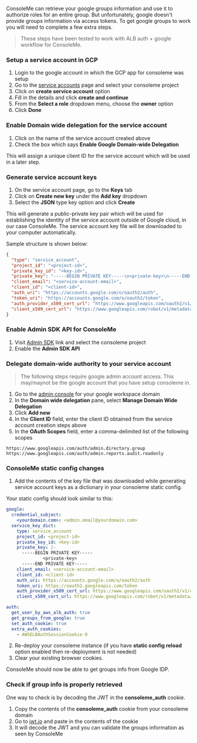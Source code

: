 ConsoleMe can retrieve your google groups information and use it to authorize roles for an entire group. But unfortunately, google doesn't provide groups information via access tokens. To get google groups to work you will need to complete a few extra steps.

> These steps have been tested to work with ALB auth + google workflow for ConsoleMe.

### Setup a service account in GCP

1. Login to the google account in which the GCP app for consoleme was setup
2. Go to the [service accounts](https://console.cloud.google.com/iam-admin/serviceaccounts) page and select your consoleme project
3. Click on **create service account** option
4. Fill in the details and click **create and continue**
5. From the **Select a role** dropdown menu, choose the **owner** option
6. Click **Done**

### Enable Domain wide delegation for the service account

1. Click on the name of the service account created above
2. Check the box which says **Enable Google Domain-wide Delegation**

This will assign a unique client ID for the service account which will be used in a later step.

### Generate service account keys

1. On the service account page, go to the **Keys** tab
2. Click on **Create new key** under the **Add key** dropdown
3. Select the **JSON** type key option and click **Create**

This will generate a public-private key pair which will be used for establishing the identity of the service account outside of Google cloud, in our case ConsoleMe. The service account key file will be downloaded to your computer automatically.

Sample structure is shown below:

```JSON
{
  "type": "service_account",
  "project_id": "<project-id>",
  "private_key_id": "<key-id>",
  "private_key": "-----BEGIN PRIVATE KEY-----\n<private-key>\n-----END PRIVATE KEY-----\n",
  "client_email": "<service-account-email>",
  "client_id": "<client-id>",
  "auth_uri": "https://accounts.google.com/o/oauth2/auth",
  "token_uri": "https://accounts.google.com/o/oauth2/token",
  "auth_provider_x509_cert_url": "https://www.googleapis.com/oauth2/v1/certs",
  "client_x509_cert_url": "https://www.googleapis.com/robot/v1/metadata/x509/<service-account-email>"
}
```

### Enable Admin SDK API for ConsoleMe

1. Visit [Admin SDK](https://console.cloud.google.com/apis/library/admin.googleapis.com) link and select the consoleme project
2. Enable the **Admin SDK API**

### Delegate domain-wide authority to your service account

> The following steps require google admin account access. This may/maynot be the google account that you have setup consoleme in.

1. Go to the [admin console](http://admin.google.com/) for your google workspace domain
2. In the **Domain wide delegation** pane, select **Manage Domain Wide Delegation**
3. Click **Add new**
4. In the **Client ID** field, enter the client ID obtained from the service account creation steps above
5. In the **OAuth Scopes** field, enter a comma-delimited list of the following scopes

```text
https://www.googleapis.com/auth/admin.directory.group
https://www.googleapis.com/auth/admin.reports.audit.readonly
```

### ConsoleMe static config changes

1. Add the contents of the key file that was downloaded while generating service account keys as a dictionary in your consoleme static config.

Your static config should look similar to this:

```yaml
google:
  credential_subject:
    <yourdomain.com>: <admin.email@yourdomain.com>
  service_key_dict:
    type: service_account
    project_id: <project-id>
    private_key_id: <key-id>
    private_key: |-
      -----BEGIN PRIVATE KEY-----
              <private-key>
      -----END PRIVATE KEY-----
    client_email: <service-account-email>
    client_id: <client-id>
    auth_uri: https://accounts.google.com/o/oauth2/auth
    token_uri: https://oauth2.googleapis.com/token
    auth_provider_x509_cert_url: https://www.googleapis.com/oauth2/v1/certs
    client_x509_cert_url: https://www.googleapis.com/robot/v1/metadata/x509/<service-account-email>

auth:
  get_user_by_aws_alb_auth: true
  get_groups_from_google: true
  set_auth_cookie: true
  extra_auth_cookies:
    - AWSELBAuthSessionCookie-0
```

2. Re-deploy your consoleme instance (if you have **static config reload** option enabled then re-deployment is not needed)
3. Clear your existing browser cookies.

ConsoleMe should now be able to get groups info from Google IDP.

### Check if group info is properly retrieved

One way to check is by decoding the JWT in the **consoleme_auth** cookie.

1. Copy the contents of the **consoleme_auth** cookie from your consoleme domain
2. Go to [jwt.io](jwt.io) and paste in the contents of the cookie
3. It will decode the JWT and you can validate the groups information as seen by ConsoleMe

